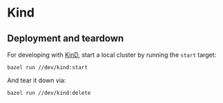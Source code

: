 # Kind

## Deployment and teardown

For developing with [KinD], start a local cluster by running the `start` target:

[KinD]: https://github.com/kubernetes-sigs/kind

```shell
bazel run //dev/kind:start
```

And tear it down via:

```shell
bazel run //dev/kind:delete
```
